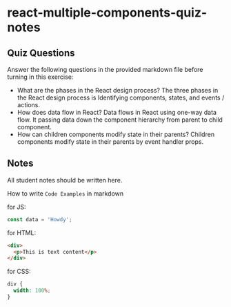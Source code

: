 # react-multiple-components-quiz-notes

## Quiz Questions

Answer the following questions in the provided markdown file before turning in this exercise:

- What are the phases in the React design process?
  The three phases in the React design process is Identifying components, states, and events / actions.
- How does data flow in React?
  Data flows in React using one-way data flow. It passing data down the component hierarchy from parent to child component.
- How can children components modify state in their parents?
  Children components modify state in their parents by event handler props.

## Notes

All student notes should be written here.

How to write `Code Examples` in markdown

for JS:

```js
const data = 'Howdy';
```

for HTML:

```html
<div>
  <p>This is text content</p>
</div>
```

for CSS:

```css
div {
  width: 100%;
}
```
